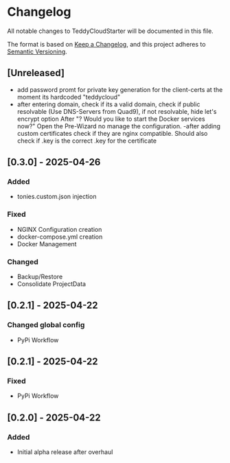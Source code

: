# Changelog

All notable changes to TeddyCloudStarter will be documented in this file.

The format is based on [Keep a Changelog](https://keepachangelog.com/en/1.0.0/),
and this project adheres to [Semantic Versioning](https://semver.org/spec/v2.0.0.html).

## [Unreleased]
- add password promt for private key generation for the client-certs at the moment its hardcoded "teddycloud"
- after entering domain, check if its a valid domain, check if public resolvable (Use DNS-Servers from Quad9), if not resolvable, hide let's encrypt option
After "? Would you like to start the Docker services now?" Open the Pre-Wizard no manage the configuration.
-after adding custom certificates check if they are nginx compatible. Should also check if .key is the correct .key for the certificate
## [0.3.0] - 2025-04-26
### Added
- tonies.custom.json injection
### Fixed
- NGINX Configuration creation
- docker-compose.yml creation
- Docker Management
### Changed
- Backup/Restore
- Consolidate ProjectData
## [0.2.1] - 2025-04-22
### Changed global config 
- PyPi Workflow
## [0.2.1] - 2025-04-22
### Fixed
- PyPi Workflow
## [0.2.0] - 2025-04-22
### Added
- Initial alpha release after overhaul